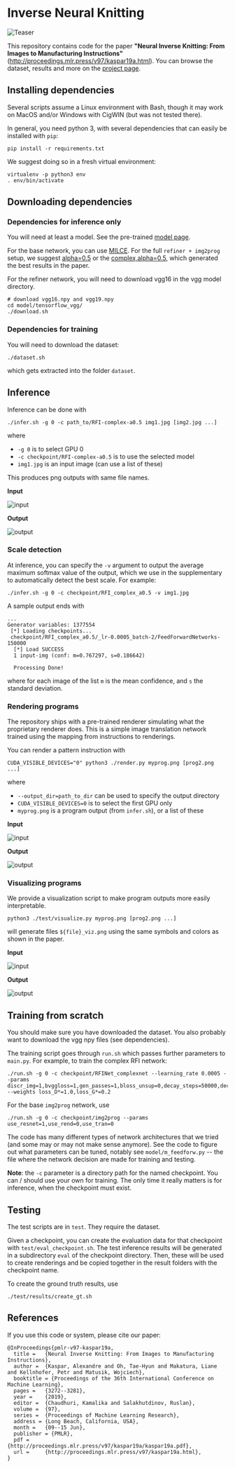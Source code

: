 # Inverse Neural Knitting

![Teaser](images/teaser.jpg)

This repository contains code for the paper **"Neural Inverse Knitting: From Images to Manufacturing Instructions"** (http://proceedings.mlr.press/v97/kaspar19a.html).
You can browse the dataset, results and more on the [project page](http://deepknitting.csail.mit.edu).

## Installing dependencies
Several scripts assume a Linux environment with Bash, though it may work on MacOS and/or Windows with CigWIN (but was not tested there).

In general, you need python 3, with several dependencies that can easily be installed with `pip`:

```
pip install -r requirements.txt
```

We suggest doing so in a fresh virtual environment:

```
virtualenv -p python3 env
. env/bin/activate
```

## Downloading dependencies

### Dependencies for inference only
You will need at least a model.
See the pre-trained [model page](http://deepknitting.csail.mit.edu/models/).

For the base network, you can use [MILCE](http://deepknitting.csail.mit.edu/models/experiment-real-milce.tar.gz).
For the full `refiner + img2prog` setup, we suggest [alpha=0.5](http://deepknitting.csail.mit.edu/models/RFI-a0.5.tar.gz) or the [complex,alpha=0.5](http://deepknitting.csail.mit.edu/models/RFI-complex-a0.5.tar.gz), which generated the best results in the paper.

For the refiner network, you will need to download vgg16 in the vgg model directory.

```
# download vgg16.npy and vgg19.npy
cd model/tensorflow_vgg/
./download.sh
```

### Dependencies for training

You will need to download the dataset:

```
./dataset.sh
```

which gets extracted into the folder `dataset`.


## Inference

Inference can be done with

```
./infer.sh -g 0 -c path_to/RFI-complex-a0.5 img1.jpg [img2.jpg ...]
```

where

* `-g 0` is to select GPU 0
* `-c checkpoint/RFI-complex-a0.5` is to use the selected model
* `img1.jpg` is an input image (can use a list of these)

This produces png outputs with same file names.

**Input**

![input](images/Cable2_046_16_0_back.jpg)

**Output**

![output](images/Cable2_046_16_0_back-prog.png)

### Scale detection

At inference, you can specify the `-v` argument to output the average maximum softmax value of the output, which we use in the supplementary to automatically detect the best scale.
For example:

```
./infer.sh -g 0 -c checkpoint/RFI_complex_a0.5 -v img1.jpg
```

A sample output ends with
```
...
Generator variables: 1377554
 [*] Loading checkpoints...
 checkpoint/RFI_complex_a0.5/_lr-0.0005_batch-2/FeedForwardNetworks-150000
  [*] Load SUCCESS
  1 input-img (conf: m=0.767297, s=0.186642)

  Processing Done!
```

where for each image of the list `m` is the mean confidence, and `s` the standard deviation.

### Rendering programs

The repository ships with a pre-trained renderer simulating what the proprietary renderer does.
This is a simple image translation network trained using the mapping from instructions to renderings.

You can render a pattern instruction with

```
CUDA_VISIBLE_DEVICES="0" python3 ./render.py myprog.png [prog2.png ...]
```

where 

* `--output_dir=path_to_dir` can be used to specify the output directory
* `CUDA_VISIBLE_DEVICES=0` is to select the first GPU only
* `myprog.png` is a program output (from `infer.sh`), or a list of these

**Input**

![input](images/Cable2_046_16_0_back-prog.png)

**Output**

![output](images/Cable2_046_16_0_back-rend.png)

### Visualizing programs

We provide a visualization script to make program outputs more easily interpretable.

```
python3 ./test/visualize.py myprog.png [prog2.png ...]
```

will generate files `${file}_viz.png` using the same symbols and colors as shown in the paper.

**Input**

![input](images/Cable2_046_16_0_back-prog.png)

**Output**

![output](images/Cable2_046_16_0_back-viz.png)

## Training from scratch

You should make sure you have downloaded the dataset. You also probably want to download the vgg npy files (see dependencies).

The training script goes through `run.sh` which passes further parameters to `main.py`.
For example, to train the complex RFI network:

```
./run.sh -g 0 -c checkpoint/RFINet_complexnet --learning_rate 0.0005 --params discr_img=1,bvggloss=1,gen_passes=1,bloss_unsup=0,decay_steps=50000,decay_rate=0.3,bunet_test=3 --weights loss_D*=1.0,loss_G*=0.2
```

For the base `img2prog` network, use

```
./run.sh -g 0 -c checkpoint/img2prog --params use_resnet=1,use_rend=0,use_tran=0
```

The code has many different types of network architectures that we tried (and some may or may not make sense anymore).
See the code to figure out what parameters can be tuned, notably see `model/m_feedforw.py` -- the file where the network decision are made for training and testing.

**Note**: the `-c` parameter is a directory path for the named checkpoint. You can / should use your own for training.
The only time it really matters is for inference, when the checkpoint must exist.

## Testing

The test scripts are in `test`.
They require the dataset.

Given a checkpoint, you can create the evaluation data for that checkpoint with `test/eval_checkpoint.sh`.
The test inference results will be generated in a subdirectory `eval` of the checkpoint directory.
Then, these will be used to create renderings and be copied together in the result folders with the checkpoint name.

To create the ground truth results, use
```
./test/results/create_gt.sh
```

## References

If you use this code or system, please cite our paper:

```
@InProceedings{pmlr-v97-kaspar19a,
  title =   {Neural Inverse Knitting: From Images to Manufacturing Instructions},
  author =  {Kaspar, Alexandre and Oh, Tae-Hyun and Makatura, Liane and Kellnhofer, Petr and Matusik, Wojciech},
  booktitle = {Proceedings of the 36th International Conference on Machine Learning},
  pages =   {3272--3281},
  year =    {2019},
  editor =  {Chaudhuri, Kamalika and Salakhutdinov, Ruslan},
  volume =  {97},
  series =  {Proceedings of Machine Learning Research},
  address = {Long Beach, California, USA},
  month =   {09--15 Jun},
  publisher = {PMLR},
  pdf =     {http://proceedings.mlr.press/v97/kaspar19a/kaspar19a.pdf},
  url =     {http://proceedings.mlr.press/v97/kaspar19a.html},
}
```
